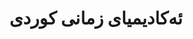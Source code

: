 ---
title: "ئەکادیمیای زمانی کوردی"
description: "ئەکادیمیای زمانی کوردی دامەزراوەی سەرەکی بۆ ستاندەردکردن و پەرەپێدانی زمانی کوردیە. ئێمە ستاندەردەکانی زمانەوانی دامەزرێنین، سەرچاوە پەروەردەییەکان پەرەپێدەدەین، و بەکارهێنانی کوردی لە ژینگە دیجیتاڵییەکان پەرەپێدەدەین لە ڕێگەی چارەسەری تەکنەلۆجیای زمان فراوان."
website: "https://kla.org"
location: "هەرێمی کوردستان، عێراق"
established: "2021"
category: "ئەکادیمیای زمان"
layout: "organizations/single"
focus: ["ستاندەردکردنی زمان", "تەکنەلۆجیای پەروەردەیی", "توێژینەوەی زمانەوانی", "فێربوونی دیجیتاڵی"]
paperIds: ["paper-4", "paper-5", "paper-6"]
projectIds: ["dictionary", "spell-checker", "terminology-standardization"]
memberIds: ["karim-mohammad", "mohammad-ali", "sara-ahmed"]
datasetIds: ["dataset-4", "dataset-5", "dataset-6"]
draft: false
--- 